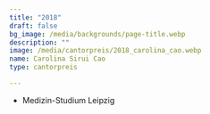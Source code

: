 ```yaml
---
title: "2018"
draft: false
bg_image: /media/backgrounds/page-title.webp
description: ""
image: /media/cantorpreis/2018_carolina_cao.webp
name: Carolina Sirui Cao
type: cantorpreis

---
```

- Medizin-Studium Leipzig
